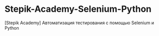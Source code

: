 # Stepik-Academy-Selenium-Python
[Stepik Academy] Автоматизация тестирования с помощью Selenium и Python
